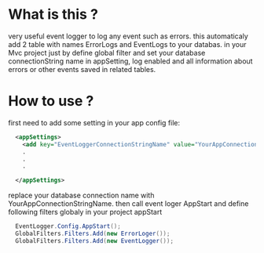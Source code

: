 # What is this ?
very useful event logger to log any event such as errors. this automaticaly add 2 table with names ErrorLogs and EventLogs to your databas.
in your Mvc project just by define global filter and set your database connectionString name in appSetting, log enabled and all information about errors or other events saved in related tables.

# How to use ?
first need to add some setting in your app config file:
```xml
  <appSettings>
    <add key="EventLoggerConnectionStringName" value="YourAppConnectionStringName" />
	.
	.
	.

  </appSettings>
```
replace your database connection name with YourAppConnectionStringName.
then call event loger AppStart and define following filters globaly in your project appStart

```c#
  EventLogger.Config.AppStart();
  GlobalFilters.Filters.Add(new ErrorLoger());  
  GlobalFilters.Filters.Add(new EventLogger());
```


